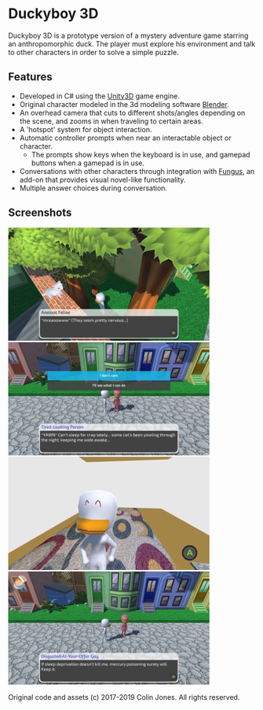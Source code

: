 # Duckyboy 3D #

Duckyboy 3D is a prototype version of a mystery adventure game starring an anthropomorphic duck. The player must explore his environment and talk to other characters in order to solve a simple puzzle.

## Features ##
* Developed in C# using the [Unity3D](https://unity.com/) game engine.
* Original character modeled in the 3d modeling software [Blender](https://www.blender.org/).
* An overhead camera that cuts to different shots/angles depending on the scene, and zooms in when traveling to certain areas.
* A 'hotspot' system for object interaction.
* Automatic controller prompts when near an interactable object or character.
  * The prompts show keys when the keyboard is in use, and gamepad buttons when a gamepad is in use.
* Conversations with other characters through integration with [Fungus](https://github.com/snozbot/fungus), an add-on that provides visual novel-like functionality.
* Multiple answer choices during conversation.

## Screenshots ##
![Duckyboy encounters a nervous cat](db1.png)
![Sleep-deprived stranger at his wit's end](db2.png)
![Exploring an apartment](db3.png)
![Offering tuna to the stranger](db4.png)



Original code and assets (c) 2017-2019 Colin Jones. All rights reserved.
